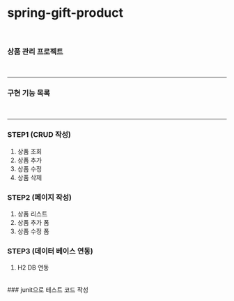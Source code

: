 # spring-gift-product

<br>

### 상품 관리 프로젝트

<br>
<hr>

### 구현 기능 목록

<br>
<hr>

### STEP1 (CRUD 작성)
1. 상품 조회
2. 상품 추가
3. 상품 수정
4. 상품 삭제

### STEP2 (페이지 작성)
1. 상품 리스트
2. 상품 추가 폼
3. 상품 수정 폼

### STEP3 (데이터 베이스 연동)
1. H2 DB 연동

<br>
### junit으로 테스트 코드 작성
